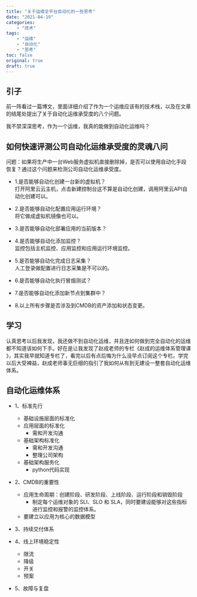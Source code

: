 ```yaml
---
title: "关于运维全平台自动化的一些思考"
date: "2021-04-19"
categories:
    - "技术"
tags:
    - "运维"
    - "自动化"
    - "思考"
toc: false
original: true
draft: true
---
```


## 引子

前一阵看过一篇博文，里面详细介绍了作为一个运维应该有的技术栈，以及在文章的结尾处提出了关于自动化运维承受度的八个问题。  

我不禁深深思考，作为一个运维，我真的能做到自动化运维吗？

##  如何快速评测公司自动化运维承受度的灵魂八问

问题：如果将生产中一台Web服务虚拟机直接删除掉，是否可以使用自动化手段恢复？通过这个问题来检测公司自动化运维承受度。

- 1.是否能够自动化创建一台新的虚拟机？  
    打开阿里云云主机，点击新建控制台这不算是自动化创建，调用阿里云API自动化创建可以。

- 2.是否能够自动化配置应用运行环境？  
    将它做成虚拟机镜像也可以。

- 3.是否能够自动化部署应用的当前版本？

- 4.是否能够自动化添加监控？  
    监控包括主机监控、应用监控和应用运行环境监控。

- 5.是否能够自动化完成日志采集？  
    人工登录做配置进行日志采集是不可以的。

- 6.是否能够自动化执行冒烟测试？

- 7.是否能够自动化添加新节点到集群中？

- 8.以上所有步骤是否涉及到CMDB的资产添加和状态变更。


##  学习

认真思考以后我发现，我还做不到自动化运维，并且连如何做到完全自动化的运维都不知道该如何下手。好在是让我发现了赵成老师的专栏《赵成的运维体系管理课
》，其实我早就知道专栏了，看完以后有点后悔为什么没早点订阅这个专栏。学完以后大受裨益，赵成老师事无巨细的指引了我如何从有到无建设一整套自动化运维体系。

## 自动化运维体系

- 1、标准先行
  - 基础设施层面的标准化
  - 应用层面的标准化
    - 需和开发沟通
  - 基础架构标准化
    - 需和开发沟通
    - 整理公司架构
  - 基础架构服务化
    - python代码实现

- 2、CMDB的重要性
  - 应用生命周期：创建阶段、研发阶段、上线阶段、运行阶段和销毁阶段
    - 制定每个运维对象的 SLI、SLO 和 SLA，同时要建设能够对这些指标进行监控和报警的监控体系。
  - 要建立以应用为核心的数据模型

- 3、持续交付体系

- 4、线上环境稳定性
  - 限流
  - 降级
  - 开关
  - 预案

- 5、故障与复盘